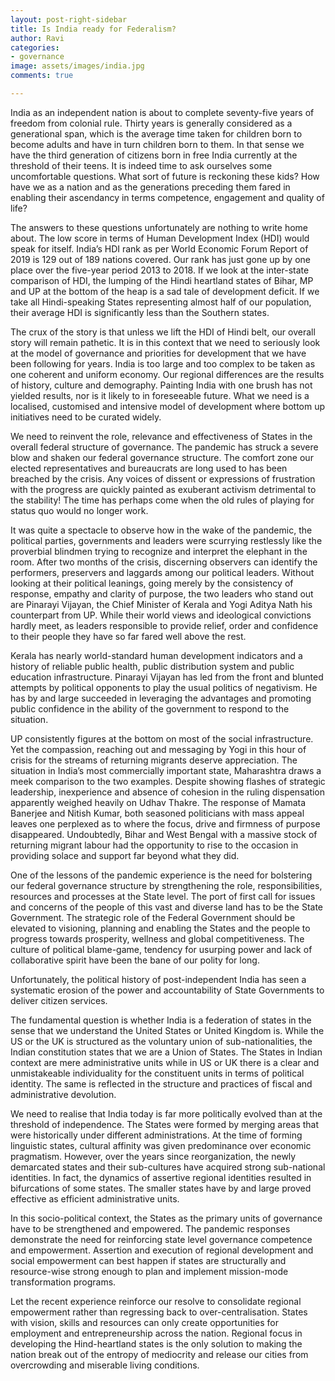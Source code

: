 ```yaml
---
layout: post-right-sidebar
title: Is India ready for Federalism?
author: Ravi
categories:
- governance
image: assets/images/india.jpg
comments: true

---
```

India as an independent nation is about to complete seventy-five years of freedom from colonial rule. Thirty years is generally considered as a generational span, which is the average time taken for children born to become adults and have in turn children born to them. In that sense we have the third generation of citizens born in free India currently at the  threshold of their teens. It is indeed time to ask ourselves some uncomfortable questions. What sort of future is reckoning these kids?  How have we as a nation and as the generations preceding them fared in enabling their ascendancy in terms competence, engagement and quality of life?

The answers to these questions unfortunately are nothing to write home about. The low score in terms of Human Development Index (HDI) would speak for itself. India’s HDI rank as per World Economic Forum Report of 2019 is 129 out of 189 nations covered. Our rank has just gone up by one place over the five-year period 2013 to 2018. If we look at the inter-state comparison of HDI, the lumping of the Hindi heartland states of Bihar, MP and UP at the bottom of the heap is a sad tale of development deficit. If we take all Hindi-speaking States representing almost half of our population, their average HDI is significantly less than the Southern states.

The crux of the story is that unless we lift the HDI of Hindi belt, our overall story will remain pathetic. It is in this context that we need to seriously look at the model of governance and priorities for development that we have been following for years. India is too large and too complex to be taken as one coherent and uniform economy. Our regional differences are the results of history, culture and demography. Painting India with one brush has not yielded results, nor is it likely to in foreseeable future. What we need is a localised, customised and intensive model of development where bottom up initiatives need to be curated widely.

We need to reinvent the role, relevance and effectiveness of States in the overall federal structure of governance. The pandemic has struck a severe blow and shaken our federal governance structure.  The comfort zone our elected representatives and bureaucrats are long used to has been breached by the crisis. Any voices of dissent or expressions of frustration with the progress are quickly painted as exuberant activism detrimental to the stability! The time has perhaps come when the old rules of playing for status quo would no longer work.

It was quite a spectacle to observe how in the wake of the pandemic, the political parties, governments and leaders were scurrying restlessly like the proverbial blindmen trying to recognize and interpret the elephant in the room. After two months of the crisis, discerning observers can identify the performers, preservers and laggards among our political leaders. Without looking at their political leanings, going merely by the consistency of response,  empathy and clarity of purpose, the two leaders who stand out are Pinarayi Vijayan, the Chief Minister of Kerala and Yogi Aditya Nath his counterpart from UP. While their world views and ideological convictions hardly meet, as leaders responsible to provide relief, order and confidence to their people they have so far fared well above the rest.

Kerala has nearly world-standard human development indicators and a history of reliable public health, public distribution system and public education infrastructure. Pinarayi Vijayan has led from the front and blunted attempts by political opponents to play the usual politics of negativism. He has by and large succeeded in leveraging the advantages and promoting public confidence in the ability of the government to respond to the situation.

UP consistently figures at the bottom on most of the social infrastructure.    Yet the compassion, reaching out and messaging by Yogi in this hour of crisis for the streams of returning migrants deserve appreciation. The situation in India’s most commercially important state, Maharashtra draws a meek comparison to the two examples. Despite showing flashes of strategic leadership, inexperience and absence of cohesion in the ruling dispensation apparently weighed heavily  on  Udhav Thakre. The response of Mamata Banerjee and Nitish Kumar, both seasoned politicians with mass appeal leaves one perplexed as to where the focus, drive and firmness of purpose disappeared. Undoubtedly, Bihar and West Bengal with a massive stock of returning migrant labour had the opportunity to rise to the occasion in providing solace and support far beyond what they did.

One of the lessons of the pandemic experience is the need for bolstering our federal governance structure by strengthening the role, responsibilities, resources and processes at the State level. The port of first call for issues and concerns of the people of this vast and diverse land has to be the State Government. The strategic role of the Federal Government should be elevated to visioning, planning and enabling  the States and the people to progress towards prosperity, wellness and global competitiveness. The culture of political blame-game, tendency for usurping power and lack of collaborative spirit have been the bane of our polity for long.

Unfortunately, the political history of post-independent India has seen a systematic erosion of the power and accountability of State Governments to deliver citizen services.

The fundamental question is whether India is a federation of states in the sense that we understand the United States or United Kingdom is. While the US or the UK is structured as the voluntary union of sub-nationalities, the Indian constitution states that we are a Union of States. The States in Indian context are mere administrative units while in US or UK there is a clear and unmistakeable individuality for the constituent units in terms of political identity. The same is reflected in the structure and practices of fiscal and administrative devolution.  

We need to realise that India today is far more politically evolved than at the threshold of independence. The States were formed by merging areas that were historically under different administrations. At the time of forming linguistic states, cultural affinity was given predominance over economic pragmatism. However, over the years since reorganization, the newly demarcated states and their sub-cultures have acquired strong sub-national identities. In fact, the dynamics of assertive regional identities resulted in bifurcations of some states. The smaller states have by and large proved effective as efficient administrative units.  

In this socio-political context, the States as the primary units of governance have to be strengthened and empowered. The pandemic responses demonstrate the need for reinforcing state level governance competence and empowerment. Assertion and execution of regional development and social empowerment can best  happen if states are structurally and resource-wise strong enough to plan and implement mission-mode transformation programs.

Let the recent experience reinforce our resolve to consolidate regional empowerment rather than regressing back to over-centralisation. States with vision, skills and resources can only create opportunities for employment and entrepreneurship across the nation. Regional focus in developing the Hind-heartland states is the only solution to making the nation break out of the entropy of mediocrity and release our cities from overcrowding and miserable living conditions.